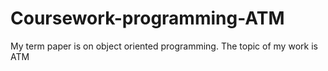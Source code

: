 # Coursework-programming-ATM
My term paper is on object oriented programming. The topic of my work is ATM
